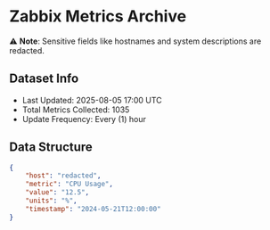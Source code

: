 # Zabbix Metrics Archive

⚠️ **Note**: Sensitive fields like hostnames and system descriptions are redacted.

## Dataset Info
- Last Updated: 2025-08-05 17:00 UTC
- Total Metrics Collected: 1035
- Update Frequency: Every (1) hour

## Data Structure
```json
{
    "host": "redacted",
    "metric": "CPU Usage",
    "value": "12.5",
    "units": "%",
    "timestamp": "2024-05-21T12:00:00"
}
```
